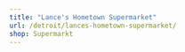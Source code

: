 ```yaml
---
title: "Lance's Hometown Supermarket"
url: /detroit/lances-hometown-supermarket/
shop: Supermarkt
---
```

